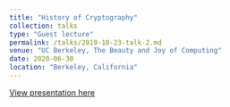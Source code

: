 ```yaml
---
title: "History of Cryptography"
collection: talks
type: "Guest lecture"
permalink: /talks/2019-10-23-talk-2.md
venue: "UC Berkeley, The Beauty and Joy of Computing"
date: 2020-06-30
location: "Berkeley, California"
---
```


[View presentation here](https://docs.google.com/presentation/d/19pAd7ih5J4h9lYQ4dSVks3hh5AJAZB90jW9Blix9aa8/edit?usp=sharing)

